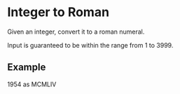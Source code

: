 # Integer to Roman

Given an integer, convert it to a roman numeral.

Input is guaranteed to be within the range from 1 to 3999.

## Example
1954 as MCMLIV